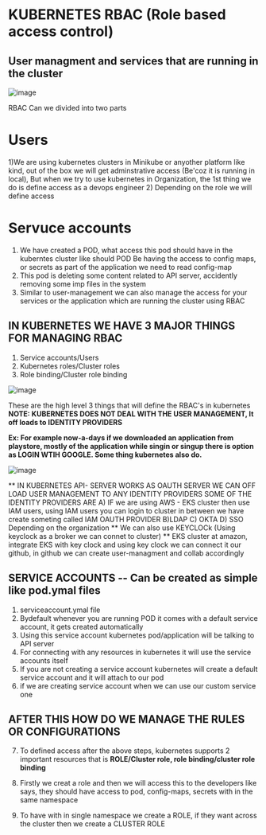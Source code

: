 # KUBERNETES RBAC (Role based access control)

User managment and services that are running in the cluster
--
![image](https://github.com/pavankumar0077/Devops-tools/assets/40380941/15611af7-a176-4483-8370-058d0a6ed40c)

RBAC Can we divided into two parts
# Users
1)We are using kubernetes clusters in Minikube or anyother platform like kind, out of the box
we will get adminstrative access (Be'coz it is running in local), But when we try to use kubernetes in
Organization, the 1st thing we do is define access as a devops engineer 
2) Depending on the role we will define access

# Servuce accounts
1) We have created a POD, what access this pod should have in the kuberntes cluster like should POD
Be having the access to config maps, or secrets as part of the application we need to read config-map
2) This pod is deleting some content related to API server, accidently removing some imp files in the
system
3) Similar to user-management we can also manage the access for your services or the application which
are running the cluster using RBAC
   
IN KUBERNETES WE HAVE 3 MAJOR THINGS FOR MANAGING RBAC
--
1) Service accounts/Users
2) Kubernetes roles/Cluster roles
3) Role binding/Cluster role binding

![image](https://github.com/pavankumar0077/Devops-tools/assets/40380941/92c7426c-ac37-4a85-a3f6-25dfe9a372c9)

These are the high level 3 things that will define the RBAC's in kubernetes
**NOTE: KUBERNETES DOES NOT DEAL WITH THE USER MANAGEMENT, It off loads to IDENTITY PROVIDERS**

**Ex: For example now-a-days if we downloaded an application from playstore, mostly of the application while
singin or singup there is option as LOGIN WTIH GOOGLE. Some thing kubernetes also do.**

![image](https://github.com/pavankumar0077/Devops-tools/assets/40380941/41df3871-94a1-4784-a3fd-a5122732999c)

** IN KUBERNETES API- SERVER WORKS AS OAUTH SERVER WE CAN OFF LOAD USER MANAGEMENT TO ANY IDENTITY PROVIDERS
SOME OF THE IDENTITY PROVIDERS ARE
A) IF we are using AWS - EKS cluster then use IAM users, using IAM users you can login to cluster in between we have
create someting called IAM OAUTH PROVIDER 
B)LDAP
C) OKTA
D) SSO 
Depending on the organization
** We can also use KEYCLOCk (Using keyclock as a broker we can connet to cluster)
** EKS cluster at amazon, integrate EKS with key clock and using key clock we can connect it our github, in github
we can create user-managment and collab accordingly

SERVICE ACCOUNTS -- Can be created as simple like pod.ymal files 
--
1) serviceaccount.ymal file
2) Bydefault whenever you are running POD it comes with a default service account, it gets created automatically
3) Using this service account kubernetes pod/application will be talking to API server
4) For connecting with any resources in kubernetes it will use the service accounts itself
5) If you are not creating a service account kubernetes will create a default service account and it will attach to our pod
6) if we are creating service account when we can use our custom service one

AFTER THIS HOW DO WE MANAGE THE RULES OR CONFIGURATIONS
--
7) To defined access after the above steps, kubernetes supports 2 important resources that is
**ROLE/Cluster role,
role binding/cluster role binding**

8) Firstly we creat a role and then we will access this to the developers like says, they should have access to pod,
config-maps, secrets with in the same namespace
9) To have with in single namespace we create a ROLE, if they want across the cluster then we create a CLUSTER ROLE  
